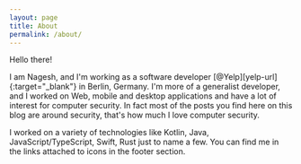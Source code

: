 ```yaml
---
layout: page
title: About
permalink: /about/
---
```


Hello there!

I am Nagesh, and I'm working as a software developer [@Yelp][yelp-url]{:target="_blank"} in Berlin, Germany.
I'm more of a generalist developer, and I worked on Web, mobile and desktop applications and have a lot of interest for computer security.
In fact most of the posts you find here on this blog are around security, that's how much I love computer security.

I worked on a variety of technologies like Kotlin, Java, JavaScript/TypeScript, Swift, Rust just to name a few.
You can find me in the links attached to icons in the footer section.

[scout24-url]: https://www.yelp.com

